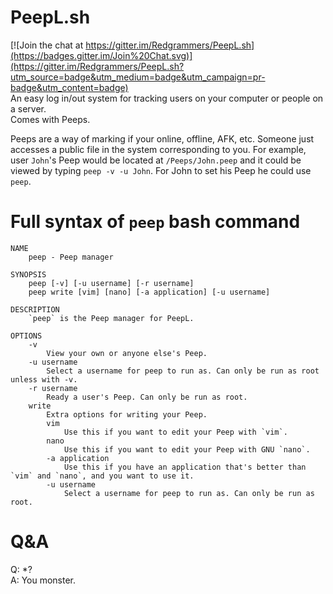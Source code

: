 # PeepL.sh
[![Join the chat at https://gitter.im/Redgrammers/PeepL.sh](https://badges.gitter.im/Join%20Chat.svg)](https://gitter.im/Redgrammers/PeepL.sh?utm_source=badge&utm_medium=badge&utm_campaign=pr-badge&utm_content=badge)<br/>
An easy log in/out system for tracking users on your computer or people on a server.<br/>
Comes with Peeps.

Peeps are a way of marking if your online, offline, AFK, etc. Someone just accesses a public file in the system corresponding to you. For example, user `John`'s Peep would be located at `/Peeps/John.peep` and it could be viewed by typing `peep -v -u John`. For John to set his Peep he could use `peep`.

# Full syntax of `peep` bash command
```
NAME
	peep - Peep manager

SYNOPSIS
	peep [-v] [-u username] [-r username]
	peep write [vim] [nano] [-a application] [-u username]

DESCRIPTION
	`peep` is the Peep manager for PeepL.

OPTIONS
	-v
		View your own or anyone else's Peep.
	-u username
		Select a username for peep to run as. Can only be run as root unless with -v.
	-r username
		Ready a user's Peep. Can only be run as root.
	write
		Extra options for writing your Peep.
		vim
			Use this if you want to edit your Peep with `vim`.
		nano
			Use this if you want to edit your Peep with GNU `nano`.
		-a application
			Use this if you have an application that's better than `vim` and `nano`, and you want to use it.
		-u username
			Select a username for peep to run as. Can only be run as root.
```

# Q&A
Q: *?<br/>
A: You monster.
